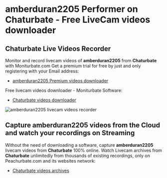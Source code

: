 # amberduran2205 Performer on Chaturbate - Free LiveCam videos downloader

## Chaturbate Live Videos Recorder

Monitor and record livecam videos of **amberduran2205** from **Chaturbate** with Moniturbate.com
Get a premium trial for free by just and only registering with your Email address:
* [amberduran2205 Premium videos downloader](https://moniturbate.com/request-demo-licence-key.html)

Free livecam videos downloader - Moniturbate Software:
* [Chaturbate videos downloader](https://moniturbate.com/moniturbate-download-software.html)

![amberduran2205 livecam videos recorder](https://peachurnet.com/templates/moniturbate-software.png)


## Capture amberduran2205 videos from the Cloud and watch your recordings on Streaming

Without the need of downloading a software, capture **amberduran2205** livecam videos from **Chaturbate** 100% online.
Watch Livecam archives from **Chaturbate** unlimitedly from thousands of existing recordings, only on Peachurbate.com and its websites network:
* [Chaturbate videos archives](https://peachurnet.com/)